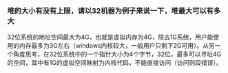 ### 堆的大小有没有上限，请以32机器为例子来说一下，堆最大可以有多大

32位系统的地址空间最大为4G，也就是虚拟内存为4G，除去1G系统，用户能使用的内存最多为3G左右（windows内核较大，一般用户只剩下2G可用）。从另一个角度思考，在32位系统中的一个指针大小为4个字节，32位，最多可以寻址4G的空间，其中有1G的虚拟空间映射为内核代码，不能直接访问（访问则段错误）。
